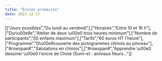 ```yaml
---
title: "Écoles primaires"
date: 2023-12-17
---
```


\[\["Jours possibles","Du lundi au vendredi"\],\["Horaires","Entre 10 et 16 h"\],\["Dur\\u00e9e","Atelier de deux \\u00e0 trois heures minimum"\],\["Nombre de participants","30 enfants maximum"\],\["Tarifs","60 euros HT l'heure"\],\["Programme","D\\u00e9couverte des pictogrammes chinois au pinceau"\],\["#rowspan#","Salutations en chinois"\],\["#rowspan#","Apprendre \\u00e0 dessiner \\u00e0 l'encre de Chine (Sumi-e) : animaux fleurs..."\]\]
